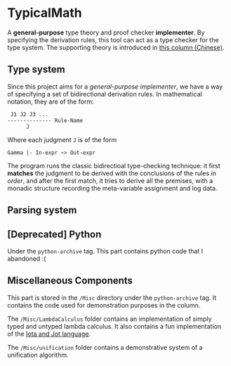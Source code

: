 # TypicalMath
A **general-purpose** type theory and proof checker **implementer**. By specifying the derivation rules, this tool can act as a type checker for the type system.
 The supporting theory is introduced in 
 [this column (Chinese)](https://zhuanlan.zhihu.com/typical-math).

## Type system

Since this project aims for a *general-purpose* *implementer*, we have a way of specifying a set of bidirectional derivation rules. In mathematical notation, they are of the form:

```
 J1 J2 J3 ...
-------------- Rule-Name
      J
```

Where each judgment `J` is of the form

```
Gamma |- In-expr ~> Out-expr
```

The program runs the classic bidirectioal type-checking technique:
it first **matches** the judgment to be derived with the conclusions of the rules *in order*,
and after the first match, it tries to derive all the premises, with a monadic structure
recording the meta-variable assignment and log data.

## Parsing system

## [Deprecated] Python

Under the `python-archive` tag.
This part contains python code that I abandoned :(

## Miscellaneous Components

This part is stored in the `/Misc` directory under the `python-archive` tag.
It contains the code used for demonstration purposes in the column.

The `/Misc/LambdaCalculus` folder contains an implementation of
simply typed and untyped lambda calculus. It also contains a
fun implementation of the [Iota and Jot language](https://en.wikipedia.org/wiki/Iota_and_Jot).

The `/Misc/unification` folder contains a demonstrative system
of a unification algorithm.

